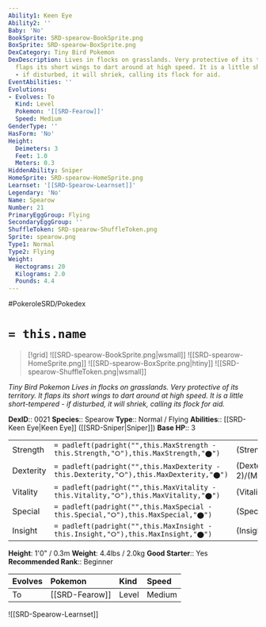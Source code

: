 ```yaml
---
Ability1: Keen Eye
Ability2: ''
Baby: 'No'
BookSprite: SRD-spearow-BookSprite.png
BoxSprite: SRD-spearow-BoxSprite.png
DexCategory: Tiny Bird Pokemon
DexDescription: Lives in flocks on grasslands. Very protective of its territory. It
  flaps its short wings to dart around at high speed. It is a little short-tempered
  - if disturbed, it will shriek, calling its flock for aid.
EventAbilities: ''
Evolutions:
- Evolves: To
  Kind: Level
  Pokemon: '[[SRD-Fearow]]'
  Speed: Medium
GenderType: ''
HasForm: 'No'
Height:
  Deimeters: 3
  Feet: 1.0
  Meters: 0.3
HiddenAbility: Sniper
HomeSprite: SRD-spearow-HomeSprite.png
Learnset: '[[SRD-Spearow-Learnset]]'
Legendary: 'No'
Name: Spearow
Number: 21
PrimaryEggGroup: Flying
SecondaryEggGroup: ''
ShuffleToken: SRD-spearow-ShuffleToken.png
Sprite: spearow.png
Type1: Normal
Type2: Flying
Weight:
  Hectograms: 20
  Kilograms: 2.0
  Pounds: 4.4
---
```


#PokeroleSRD/Pokedex

# `= this.name`

> [!grid]
> ![[SRD-spearow-BookSprite.png|wsmall]]
> ![[SRD-spearow-HomeSprite.png]]
> ![[SRD-spearow-BoxSprite.png|htiny]]
> ![[SRD-spearow-ShuffleToken.png|wsmall]]


*Tiny Bird Pokemon*
*Lives in flocks on grasslands. Very protective of its territory. It flaps its short wings to dart around at high speed. It is a little short-tempered - if disturbed, it will shriek, calling its flock for aid.*

**DexID**:: 0021
**Species**:: Spearow
**Type**:: Normal / Flying
**Abilities**:: [[SRD-Keen Eye|Keen Eye]] ([[SRD-Sniper|Sniper]])
**Base HP**:: 3

|           |                                                                                        |                                          |
| --------- | -------------------------------------------------------------------------------------- | ---------------------------------------- |
| Strength  | `= padleft(padright("",this.MaxStrength - this.Strength,"⭘"),this.MaxStrength,"⬤")`    | (Strength::2)/(MaxStrength::4)   |
| Dexterity | `= padleft(padright("",this.MaxDexterity - this.Dexterity,"⭘"),this.MaxDexterity,"⬤")` | (Dexterity:: 2)/(MaxDexterity::5) |
| Vitality  | `= padleft(padright("",this.MaxVitality - this.Vitality,"⭘"),this.MaxVitality,"⬤")`    | (Vitality::1)/(MaxVitality::3)   |
| Special   | `= padleft(padright("",this.MaxSpecial - this.Special,"⭘"),this.MaxSpecial,"⬤")`       | (Special::1)/(MaxSpecial::3)     |
| Insight   | `= padleft(padright("",this.MaxInsight - this.Insight,"⭘"),this.MaxInsight,"⬤")`       | (Insight::1)/(MaxInsight::3)     |

**Height**: 1'0" / 0.3m
**Weight**: 4.4lbs / 2.0kg
**Good Starter**:: Yes
**Recommended Rank**:: Beginner

| Evolves   | Pokemon        | Kind   | Speed   |
|:----------|:---------------|:-------|:--------|
| To        | [[SRD-Fearow]] | Level  | Medium  |

![[SRD-Spearow-Learnset]]